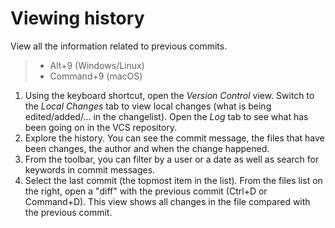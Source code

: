 # Viewing history

View all the information related to previous commits.

> * Alt+9 (Windows/Linux)
> * Command+9 (macOS)

1. Using the keyboard shortcut, open the _Version Control_ view. Switch to the _Local Changes_ tab to view local
   changes (what is being edited/added/... in the changelist).
   Open the _Log_ tab to see what has been going on in the VCS repository.
2. Explore the history. You can see the commit message, the files that have been changes, the author and when the change
   happened.
3. From the toolbar, you can filter by a user or a date as well as search for keywords in commit messages.
4. Select the last commit (the topmost item in the list). From the files list on the right, open a "diff" with the
   previous commit (Ctrl+D or Command+D).
   This view shows all changes in the file compared with the previous commit.
